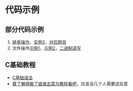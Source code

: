 # 代码示例

## 部分代码示例

1. [链表操作](list.c)，[实例2](./Lists2.c)，[对应题目](../Problems/B3631/README.md)
2. 文件操作[示例1](./File_Operations.c)，[示例2](./File_Operations_2.c)，[二进制读写](./Binanry_file_read_and_write.c)

## C基础教程

- [C基础语法](Basic_syntax.md)
- [算了懒得搬了直接去菜鸟教程看吧](https://www.runoob.com/cprogramming/c-tutorial.html)，应该没几个人需要这玩意